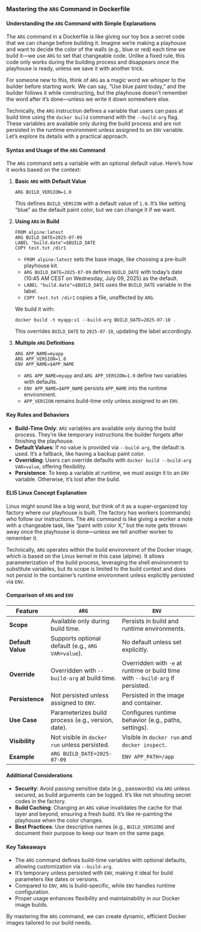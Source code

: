 ### Mastering the `ARG` Command in Dockerfile

#### Understanding the `ARG` Command with Simple Explanations

The `ARG` command in a Dockerfile is like giving our toy box a secret code that we can change before building it. Imagine we’re making a playhouse and want to decide the color of the walls (e.g., blue or red) each time we build it—we use `ARG` to set that changeable code. Unlike a fixed rule, this code only works during the building process and disappears once the playhouse is ready, unless we save it with another trick.

For someone new to this, think of `ARG` as a magic word we whisper to the builder before starting work. We can say, “Use blue paint today,” and the builder follows it while constructing, but the playhouse doesn’t remember the word after it’s done—unless we write it down somewhere else.

Technically, the `ARG` instruction defines a variable that users can pass at build time using the `docker build` command with the `--build-arg` flag. These variables are available only during the build process and are not persisted in the runtime environment unless assigned to an `ENV` variable. Let’s explore its details with a practical approach.

#### Syntax and Usage of the `ARG` Command

The `ARG` command sets a variable with an optional default value. Here’s how it works based on the context:

1. **Basic `ARG` with Default Value**
   ```
   ARG BUILD_VERSION=1.0
   ```
   This defines `BUILD_VERSION` with a default value of `1.0`. It’s like setting “blue” as the default paint color, but we can change it if we want.

2. **Using `ARG` in Build**
   ```
   FROM alpine:latest
   ARG BUILD_DATE=2025-07-09
   LABEL "build.date"=$BUILD_DATE
   COPY test.txt /dir1
   ```
   - `FROM alpine:latest` sets the base image, like choosing a pre-built playhouse kit.
   - `ARG BUILD_DATE=2025-07-09` defines `BUILD_DATE` with today’s date (10:45 AM CEST on Wednesday, July 09, 2025) as the default.
   - `LABEL "build.date"=$BUILD_DATE` uses the `BUILD_DATE` variable in the label.
   - `COPY test.txt /dir1` copies a file, unaffected by `ARG`.

   We build it with:
   ```
   docker build -t myapp:v1 --build-arg BUILD_DATE=2025-07-10 .
   ```
   This overrides `BUILD_DATE` to `2025-07-10`, updating the label accordingly.

3. **Multiple `ARG` Definitions**
   ```
   ARG APP_NAME=myapp
   ARG APP_VERSION=1.0
   ENV APP_NAME=$APP_NAME
   ```
   - `ARG APP_NAME=myapp` and `ARG APP_VERSION=1.0` define two variables with defaults.
   - `ENV APP_NAME=$APP_NAME` persists `APP_NAME` into the runtime environment.
   - `APP_VERSION` remains build-time only unless assigned to an `ENV`.

#### Key Rules and Behaviors

- **Build-Time Only**: `ARG` variables are available only during the build process. They’re like temporary instructions the builder forgets after finishing the playhouse.
- **Default Values**: If no value is provided via `--build-arg`, the default is used. It’s a fallback, like having a backup paint color.
- **Overriding**: Users can override defaults with `docker build --build-arg VAR=value`, offering flexibility.
- **Persistence**: To keep a variable at runtime, we must assign it to an `ENV` variable. Otherwise, it’s lost after the build.

#### ELI5 Linux Concept Explanation

Linux might sound like a big word, but think of it as a super-organized toy factory where our playhouse is built. The factory has workers (commands) who follow our instructions. The `ARG` command is like giving a worker a note with a changeable task, like “paint with color X,” but the note gets thrown away once the playhouse is done—unless we tell another worker to remember it.

Technically, `ARG` operates within the build environment of the Docker image, which is based on the Linux kernel in this case (alpine). It allows parameterization of the build process, leveraging the shell environment to substitute variables, but its scope is limited to the build context and does not persist in the container’s runtime environment unless explicitly persisted via `ENV`.

#### Comparison of `ARG` and `ENV`

| Feature                | `ARG`                              | `ENV`                              |
|------------------------|------------------------------------|------------------------------------|
| **Scope**              | Available only during build time.  | Persists in build and runtime environments. |
| **Default Value**      | Supports optional default (e.g., `ARG VAR=value`). | No default unless set explicitly.  |
| **Override**           | Overridden with `--build-arg` at build time. | Overridden with `-e` at runtime or build time with `--build-arg` if persisted. |
| **Persistence**        | Not persisted unless assigned to `ENV`. | Persisted in the image and container. |
| **Use Case**           | Parameterizes build process (e.g., version, date). | Configures runtime behavior (e.g., paths, settings). |
| **Visibility**         | Not visible in `docker run` unless persisted. | Visible in `docker run` and `docker inspect`. |
| **Example**            | `ARG BUILD_DATE=2025-07-09`        | `ENV APP_PATH=/app`                |

#### Additional Considerations

- **Security**: Avoid passing sensitive data (e.g., passwords) via `ARG` unless secured, as build arguments can be logged. It’s like not shouting secret codes in the factory.
- **Build Caching**: Changing an `ARG` value invalidates the cache for that layer and beyond, ensuring a fresh build. It’s like re-painting the playhouse when the color changes.
- **Best Practices**: Use descriptive names (e.g., `BUILD_VERSION`) and document their purpose to keep our team on the same page.

#### Key Takeaways

- The `ARG` command defines build-time variables with optional defaults, allowing customization via `--build-arg`.
- It’s temporary unless persisted with `ENV`, making it ideal for build parameters like dates or versions.
- Compared to `ENV`, `ARG` is build-specific, while `ENV` handles runtime configuration.
- Proper usage enhances flexibility and maintainability in our Docker image builds.

By mastering the `ARG` command, we can create dynamic, efficient Docker images tailored to our build needs.